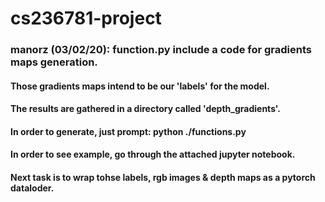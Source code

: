 # cs236781-project
### manorz (03/02/20): function.py include a code for gradients maps generation.
####  Those gradients maps intend to be our 'labels' for the model.
####  The results are gathered in a directory called 'depth_gradients'. 
####  In order to generate, just prompt: python ./functions.py
####  In order to see example, go through the attached jupyter notebook. 
####  Next task is to wrap tohse labels, rgb images & depth maps as a pytorch dataloder.
  
